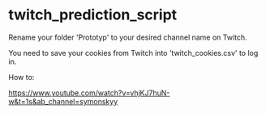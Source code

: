 # twitch_prediction_script

Rename your folder 'Prototyp' to your desired channel name on Twitch.

You need to save your cookies from Twitch into 'twitch_cookies.csv' to log in.

How to: 

https://www.youtube.com/watch?v=vhjKJ7huN-w&t=1s&ab_channel=symonskyy
